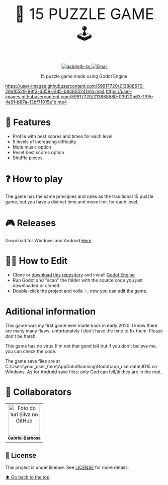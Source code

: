 <font size="7"><p align="center">
 🧩 15 PUZZLE GAME 🕹
</p></font>

<p align="center">	
   <a href="https://www.linkedin.com/in/gabrielbss/">
      <img alt="gabrielb-ss" src="https://img.shields.io/badge/-Gabriel Barbosa-5965e0?style=flat&logo=Linkedin&logoColor=white" />
   </a>
  <a href="mailto:britoleonne@gmail.com">
   <img alt="Email" src="https://img.shields.io/badge/-gbarbosad.ss@gmail.com-%23525DCB" />
  </a>
</p>

<p align="center">
  15 puzzle game made using Godot Engine.
</p>

https://user-images.githubusercontent.com/59917720/213888570-29a10529-99f3-4359-a1d5-b84805241e1a.mp4
https://user-images.githubusercontent.com/59917720/213888580-03920b63-1f95-4e9f-b87a-13bf71015e1b.mp4

# 🔧 Features
* Profile with best scores and times for each level
* 5 levels of increasing difficulty
* Mute music option
* Reset best scores option
* Shuffle pieces

# ❓ How to play
The game has the same principles and rules as the traditional 15 puzzle game, but you have a distinct time and move limit for each level.

# 🎮 Releases
Download for Windows and Android [Here](https://github.com/gabrielb-ss/JD15/releases)

# 👷‍♂️ How to Edit
* Clone or [download this repository](https://github.com/gabrielb-ss/JD15/archive/refs/heads/master.zip)  and install [Godot Engine](https://godotengine.org/download/windows/)
* Run Godot and "scan" the folder with the source code you just downloaded or cloned.
* Double-click the project and voilà ✨, now you can edit the game.

# Aditional information
This game was my first game ever made back in early 2020. I know there are many many flaws, unfortunately I don't have the time to fix them. Please don't be harsh.

This game has no virus (I'm not that good lol) but if you don't believe me, you can check the code.

The game save files are at C:\Users\your_user_here\AppData\Roaming\Godot\app_userdata\JD15 on Windows.
As for Android save files: only God can tell/jk they are in the root.

# 🤝 Collaborators
<table>
  <tr>
    <td align="center">
      <a href="#">
        <img src="https://avatars.githubusercontent.com/u/59917720?v=4" width="100px;" alt="Foto do Iuri Silva no GitHub"/><br>
        <sub>
          <b>Gabriel Barbosa</b>
        </sub>
      </a>
    </td>
  </tr>
</table>


## 📝 License

This project is under license. See [LICENSE](LICENSE.md) for more details.

[⬆ Go back to the top](#)
